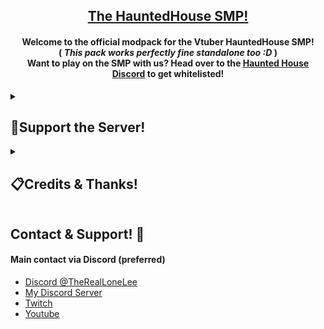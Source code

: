 <center>
  <h2>
    <u><b>The HauntedHouse SMP! </b></u>
  </h2>
</center>

<center>
  <h4>

Welcome to the official modpack for the Vtuber HauntedHouse SMP! <br>
(<i> This pack works perfectly fine standalone too :D</i> ) <br>
Want to play on the SMP with us? Head over to the <a href=" ">Haunted House Discord</a> to get whitelisted! <br>
    

 </center>
  </h4>

<details>
<summary><h2>💸Support the Server! </h2></summary>

<table>
<tr>
<td><h3><b><center><u>Why Support?</u><center></b></h3>
<hr>
<ul>
<li> Special Roles in Lee's Discord! </li>
<li> Help the server stay alive! </li>
<li> Help directly support development of the SMP as well as other projects! </li>
<li> Lastly gain my never ending appreciation! </li> 
<hr>
<center>
<a href="https://ko-fi.com/thereallonelee" target="_blank"><img alt="Static Badge" src="https://img.shields.io/badge/Support%20us!-Click%20Me-red?style=for-the-badge&logo=Ko-fi&link=https%3A%2F%2Fko-fi.com%2Fthereallonelee"> </a>
</center>
</ul></td>
<td>
<img src="https://media.discordapp.net/attachments/1136417037598605375/1144946955949199441/kofi_bg_tag_dark.png"  display=block width=100%>
</td>
</tr>

</table>

</details>
<details>
<summary><h2>📋Credits & Thanks! </h2></summary>
<table>
<tr>
<td><h3><b><center><u>Big thanks to:</u></center></b></h3>
<hr>
<ul>
<li><a href="https://www.curseforge.com/minecraft/modpacks/bigchadguys-plus" target="_blank">BigChadGuys Plus:</a><br>
<i>For being a major inspiration and good starting point for the Modpack as a whole!</i>
</li>
<li><a href="https://billing.pebblehost.com/aff.php?aff=3101
" target="_blank">PebbleHost:</a><br>
<i>The official server provider for The HauntedHouse SMP!</i>
</li>
<li><a href="https://linktr.ee/Thereallonelee" target="_blank">TheRealLoneLee</a><br>
<i>For being an absolute gigachad and setting all of this up! (And also writing this page heh)</i>
</li>
</ul> </td>
<td><img src="https://media.discordapp.net/attachments/1136417037598605375/1144950652582252624/pxArt.png"  display=block width=100%>
</td>
</tr>
</table>



</details>

## Contact & Support! 📨
#### Main contact via Discord (preferred)
- [Discord @TheRealLoneLee](discordapp.com/users/434500063989989376)
- [My Discord Server](https://discord.gg/qea7NTugyr)
- [Twitch](https://www.twitch.tv/thareallonelee)
- [Youtube](https://www.youtube.com/c/TheRealLonelee)

